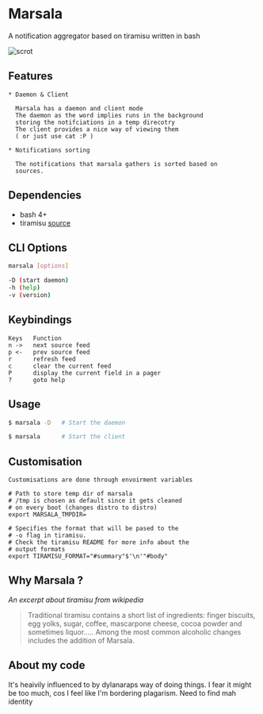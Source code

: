 # Marsala

A notification aggregator based on tiramisu written in bash

![scrot](https://user-images.githubusercontent.com/48709691/129191588-62e9461c-4658-414c-8b60-c04c74d8f558.png)


## Features

```
* Daemon & Client

  Marsala has a daemon and client mode
  The daemon as the word implies runs in the background
  storing the notifciations in a temp direcotry
  The client provides a nice way of viewing them
  ( or just use cat :P )

* Notifications sorting

  The notifications that marsala gathers is sorted based on
  sources.
```


## Dependencies
 - bash 4+
 - tiramisu [source](https://github.com/Sweets/tiramisu)


## CLI Options

```sh
marsala [options]

-D (start daemon)
-h (help)
-v (version)

```

## Keybindings

```
Keys   Function
n ->   next source feed
p <-   prev source feed
r      refresh feed
c      clear the current feed
P      display the current field in a pager
?      goto help

```


## Usage

```sh
$ marsala -D   # Start the daemon

$ marsala      # Start the client
```


## Customisation

```
Customisations are done through envoirment variables

# Path to store temp dir of marsala
# /tmp is chosen as default since it gets cleaned
# on every boot (changes distro to distro)
export MARSALA_TMPDIR=

# Specifies the format that will be pased to the
# -o flag in tiramisu.
# Check the tiramisu README for more info about the
# output formats
export TIRAMISU_FORMAT="#summary"$'\n'"#body"
```

## Why Marsala ?

*An excerpt about tiramisu from wikipedia*
> Traditional tiramisu contains a short list of ingredients:
> finger biscuits, egg yolks, sugar, coffee, mascarpone cheese,
> cocoa powder and sometimes liquor.....
> Among the most common alcoholic changes includes the addition of
> Marsala.



## About my code

It's heaivily influenced to by dylanaraps way of doing things. I fear it might be too much, cos I feel like I'm bordering plagarism. Need to find mah identity
